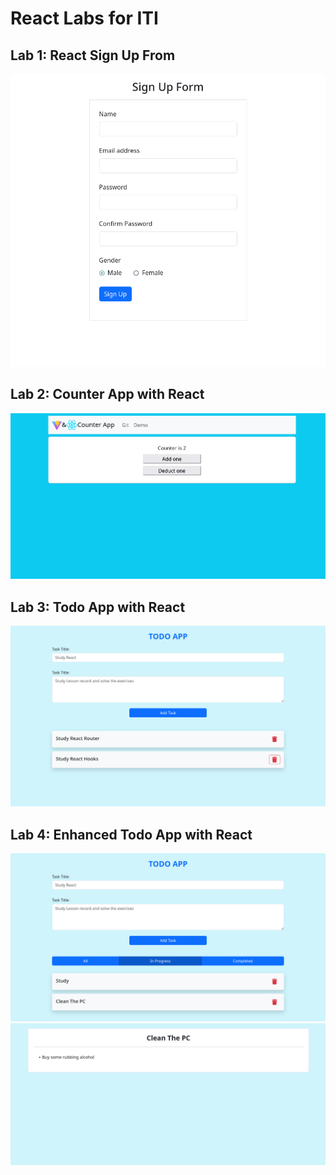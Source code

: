 # React Labs for ITI

## Lab 1: React Sign Up From

<p align="center">
  <a href="./01-LabOne/my-app/">
    <img src="./01-LabOne/Output-Screenshot.png" width="600" />
  </a>
</p>

## Lab 2: Counter App with React

<p align="center">
  <a href="./02-LabTwo/counter-app/">
    <img src="./02-LabTwo/lab2-Output-Screenshot.png" width="600" />
  </a>
</p>

## Lab 3: Todo App with React

<p align="center">
  <a href="./03-LabThree/todo-app/">
    <img src="./03-LabThree/lab3-Output-Screenshot.png" width="600" />
  </a>
</p>

## Lab 4: Enhanced Todo App with React

<p align="center">
  <a href="./04-LabFour/todo-app-v1.2/">
    <img src="./04-LabFour/lab4-Output-Screenshot-1.png" width="600" />
    <br>
    <img src="./04-LabFour/lab4-Output-Screenshot-2.png" width="600" />
  </a>
</p>
